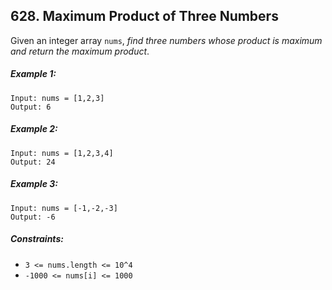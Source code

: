 ## 628. Maximum Product of Three Numbers

Given an integer array ```nums```, *find three numbers whose product is maximum and return the maximum product*.

##### Example 1:
```
Input: nums = [1,2,3]
Output: 6
```
##### Example 2:
```
Input: nums = [1,2,3,4]
Output: 24
```
##### Example 3:
```
Input: nums = [-1,-2,-3]
Output: -6
```

##### Constraints:

* ```3 <= nums.length <= 10^4```
* ```-1000 <= nums[i] <= 1000```